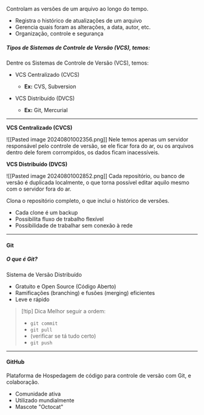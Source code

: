 Controlam as versões de um arquivo ao longo do tempo.

- Registra o histórico de atualizações de um arquivo
- Gerencia quais foram as alterações, a data, autor, etc.
- Organização, controle e segurança

##### **Tipos de Sistemas de Controle de Versão (VCS), temos:**

Dentre os Sistemas de Controle de Versão (VCS), temos:

- VCS Centralizado (CVCS)
	- **Ex:** CVS, Subversion

- VCS Distribuído (DVCS)
	- **Ex:** Git, Mercurial

---

**VCS Centralizado (CVCS)**

![[Pasted image 20240801002356.png]]
Nele temos apenas um servidor responsável pelo controle de versão, se ele ficar fora do ar, ou os arquivos dentro dele forem corrompidos, os dados ficam inacessíveis.

**VCS Distribuído (DVCS)**

![[Pasted image 20240801002852.png]]
Cada repositório, ou banco de versão é duplicada localmente, o que torna possível editar aquilo mesmo com o servidor fora do ar.

Clona o repositório completo, o que inclui o histórico de versões.
- Cada clone é um backup
- Possibilita fluxo de trabalho flexível
- Possibilidade de trabalhar sem conexão à rede

---

#### **Git**

##### O que é Git?

Sistema de Versão Distribuído 

- Gratuito e Open Source (Código Aberto)
- Ramificações (branching) e fusões (merging) eficientes
- Leve e rápido

> [!tip] Dica
> Melhor seguir a ordem:
> - `git commit`
> - `git pull`
> - (verificar se tá tudo certo)
> - `git push`

---

#### **GitHub**

Plataforma de Hospedagem de código para controle de versão com Git, e colaboração.
- Comunidade ativa
- Utilizado mundialmente
- Mascote "Octocat"



